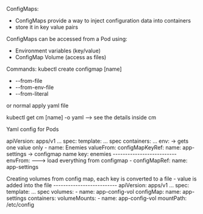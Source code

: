 ConfigMaps:
- ConfigMaps provide a way to inject configuration data into containers
- store it in key value pairs

ConfigMaps can be accessed from a Pod using:
- Environment variables (key/value)
- ConfigMap Volume (access as files)

Commands:
kubectl create configmap [name]
  - --from-file
  - --from-env-file
  - --from-literal

  or normal apply yaml file

  kubectl get cm [name] -o yaml --> see the details inside cm

  Yaml config for Pods

  apiVersion: apps/v1
  ...
  spec:
    template:
    ...
    spec
      containers: ...
      env: -> gets one value only
      - name: Enemies
        valueFrom:
          configMapKeyRef:
            name: app-settings -> configmap name
            key: enemies
      --------------------------
      envFrom: ---> load everything from configmap
      - configMapRef:
        name: app-settings
      
Creating volumes from config map, each key is converted to a file - value is added into the file
      --------------------------
 apiVersion: apps/v1
  ...
  spec:
    template:
    ...
    spec
      volumes:
        - name: app-config-vol
          configMap:
            name: app-settings
      containers:
        volumeMounts:
          - name: app-config-vol
            mountPath: /etc/config
